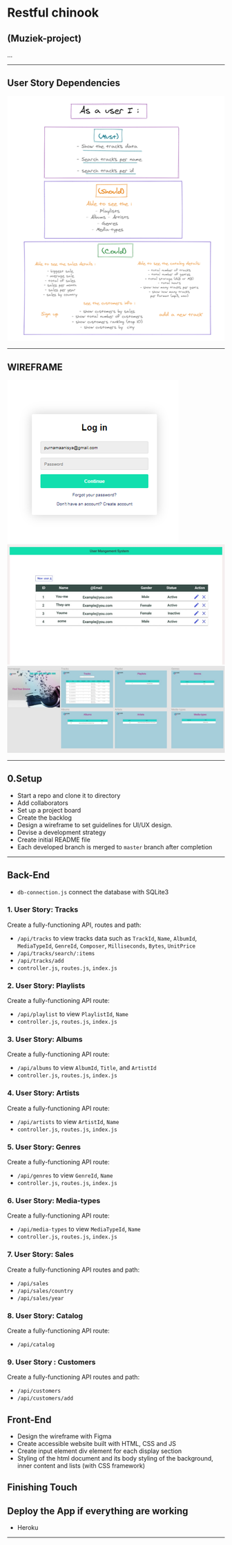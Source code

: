 # Restful chinook
## (Muziek-project)
...

---

## User Story Dependencies

![Story Dependency Diagram](https://github.com/bermarte/Restful-chinook/blob/main/project-planning/user%20story.png?raw=true)

---

## WIREFRAME

![wireframe1](https://github.com/bermarte/Restful-chinook/blob/main/project-planning/login.png?raw=true)
![wireframe2](https://github.com/bermarte/Restful-chinook/blob/main/project-planning/wireframe.jpg?raw=true)
![design](https://github.com/bermarte/Restful-chinook/blob/main/project-planning/design.jpg?raw=true)

---

## 0.Setup
- Start a repo and clone it to directory
- Add collaborators
- Set up a project board
- Create the backlog
- Design a wireframe to set guidelines for UI/UX design.
- Devise a development strategy
- Create initial README file
- Each developed branch is merged to `master` branch after completion
---

## Back-End

- `db-connection.js` connect the database with SQLite3

### 1. User Story: Tracks
Create a fully-functioning API, routes and path:
- `/api/tracks` to view tracks data such as `TrackId`, `Name`, `AlbumId`, `MediaTypeId`, `GenreId`, `Composer`, `Milliseconds`, `Bytes`, `UnitPrice`
- `/api/tracks/search/:items`
- `/api/tracks/add`
- `controller.js`, `routes.js`, `index.js`

### 2. User Story: Playlists

Create a fully-functioning API route:
- `/api/playlist` to view `PlaylistId`, `Name`
- `controller.js`, `routes.js`, `index.js`

### 3. User Story: Albums

Create a fully-functioning API route:
- `/api/albums` to view `AlbumId`, `Title`, and `ArtistId`
- `controller.js`, `routes.js`, `index.js`

### 4. User Story: Artists

Create a fully-functioning API route:
- `/api/artists` to view `ArtistId`, `Name`
- `controller.js`, `routes.js`, `index.js`

### 5. User Story: Genres

Create a fully-functioning API route:
- `/api/genres` to view `GenreId`, `Name`
- `controller.js`, `routes.js`, `index.js`

### 6. User Story: Media-types

Create a fully-functioning API route:
- `/api/media-types` to view `MediaTypeId`, `Name`
- `controller.js`, `routes.js`, `index.js`
### 7. User Story: Sales
Create a fully-functioning API routes and path:
- `/api/sales`
- `/api/sales/country`
- `/api/sales/year`

### 8. User Story: Catalog

Create a fully-functioning API route:
- `/api/catalog`

### 9. User Story : Customers

Create a fully-functioning API routes and path:
- `/api/customers`
- `/api/customers/add`
## Front-End

- Design the wireframe with Figma
- Create accessible website built with HTML, CSS and JS
- Create input element div element for each display section
- Styling of the html document and its body styling of the background, inner content and lists (with CSS framework)

## Finishing Touch

## Deploy the App if everything are working

- Heroku
---


